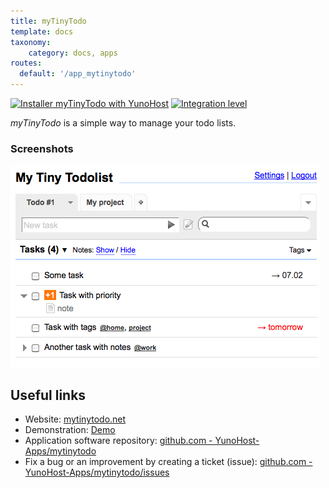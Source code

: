 ```yaml
---
title: myTinyTodo
template: docs
taxonomy:
    category: docs, apps
routes:
  default: '/app_mytinytodo'
---
```


[![Installer myTinyTodo with YunoHost](https://install-app.yunohost.org/install-with-yunohost.svg)](https://install-app.yunohost.org/?app=mytinytodo) [![Integration level](https://dash.yunohost.org/integration/mytinytodo.svg)](https://dash.yunohost.org/appci/app/mytinytodo)

*myTinyTodo* is a simple way to manage your todo lists.

### Screenshots

![Screenshot of myTinyTodo](https://github.com/YunoHost-Apps/mytinytodo_ynh/blob/master/doc/screenshots/shot-v14b1.png)

## Useful links

+ Website: [mytinytodo.net](https://www.mytinytodo.net/)
+ Demonstration: [Demo](https://www.mytinytodo.net/demo/)
+ Application software repository: [github.com - YunoHost-Apps/mytinytodo](https://github.com/YunoHost-Apps/mytinytodo_ynh)
+ Fix a bug or an improvement by creating a ticket (issue): [github.com - YunoHost-Apps/mytinytodo/issues](https://github.com/YunoHost-Apps/mytinytodo_ynh/issues)
